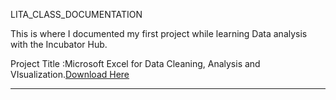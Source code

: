 LITA_CLASS_DOCUMENTATION

This is where I documented my first project while learning Data analysis with the Incubator  Hub.

Project Title :Microsoft Excel for Data Cleaning, Analysis and VIsualization.[Download Here](https://www.microsoft.com)

---
